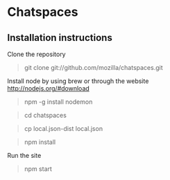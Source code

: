 # Chatspaces

## Installation instructions

Clone the repository

> git clone git://github.com/mozilla/chatspaces.git

Install node by using brew or through the website http://nodejs.org/#download

> npm -g install nodemon

> cd chatspaces

> cp local.json-dist local.json

> npm install

Run the site

> npm start

